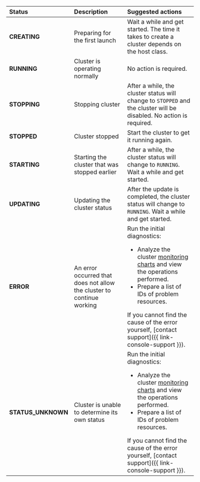 Status | Description | Suggested actions
:--- | :--- | :---
**CREATING** | Preparing for the first launch | Wait a while and get started. The time it takes to create a cluster depends on the host class.
**RUNNING** | Cluster is operating normally | No action is required.
**STOPPING** | Stopping cluster | After a while, the cluster status will change to `STOPPED` and the cluster will be disabled. No action is required.
**STOPPED** | Cluster stopped | Start the cluster to get it running again.
**STARTING** | Starting the cluster that was stopped earlier | After a while, the cluster status will change to `RUNNING`. Wait a while and get started.
**UPDATING** | Updating the cluster status | After the update is completed, the cluster status will change to `RUNNING`. Wait a while and get started.
**ERROR** | An error occurred that does not allow the cluster to continue working | Run the initial diagnostics:<ul><li>Analyze the cluster [monitoring charts](#monitoring-cluster) and view the operations performed.</li><li>Prepare a list of IDs of problem resources.</li></ul>If you cannot find the cause of the error yourself, [contact support]({{ link-console-support }}).
**STATUS_UNKNOWN** | Cluster is unable to determine its own status | Run the initial diagnostics:<ul><li>Analyze the cluster [monitoring charts](#monitoring-cluster) and view the operations performed.</li><li>Prepare a list of IDs of problem resources.</li></ul>If you cannot find the cause of the error yourself, [contact support]({{ link-console-support }}).
